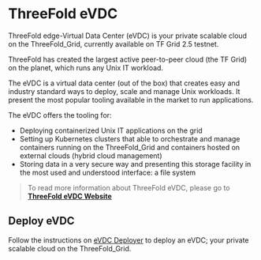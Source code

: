 # ThreeFold eVDC

ThreeFold edge-Virtual Data Center (eVDC) is your private scalable cloud on the ThreeFold_Grid, currently available on TF Grid 2.5 testnet.

ThreeFold has created the largest active peer-to-peer cloud (the TF Grid) on the planet, which runs any Unix IT workload.

The eVDC is a virtual data center (out of the box) that creates easy and industry standard ways to deploy, scale and manage Unix workloads. It present the most popular tooling available in the market to run applications.

The eVDC offers the tooling for:

- Deploying containerized Unix IT applications on the grid
- Setting up Kubernetes clusters that able to orchestrate and manage containers running on the ThreeFold_Grid and containers hosted on external clouds (hybrid cloud management)
- Storing data in a very secure way and presenting this storage facility in the most used and understood interface: a file system

> To read more information about ThreeFold eVDC, please go to [**ThreeFold eVDC Website**](https://vdc.threefold.io)

## Deploy eVDC

Follow the instructions on [eVDC Deployer](evdc_deployer) to deploy an eVDC; your private scalable cloud on the ThreeFold_Grid.
